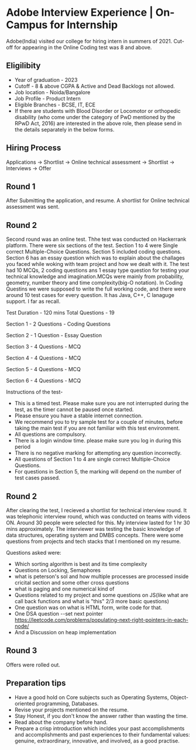 # Adobe Interview Experience | On-Campus for Internship

Adobe(India) visited our college for hiring intern in summers of 2021.  Cut-off for appearing in the Online Coding test was 8 and above.

## Eligilibity 
- Year of graduation - 2023
- Cutoff - 8 & above CGPA & Active and Dead Backlogs not allowed.
- Job location - Noida/Bangalore
- Job Profile - Product Intern
- Eligible Branches - BCSE, IT, ECE
- If there are students with Blood Disorder or Locomotor or orthopedic disability (who come under the category of PwD mentioned by the RPwD Act, 2016) are interested in the above role, then please send in the details separately in the below forms.

## Hiring Process
Applications -> Shortlist -> Online technical assessment -> Shortlist -> Interviews -> Offer

## Round 1
After Submitting the application, and resume. A shortlist for Online technical assessment was sent. 

## Round 2

Second round was an online test.  Thhe test was conducted on Hackerrank platform. There were six sections of the test. Section 1 to 4 were Single correct Multiple-Choice Questions. Section 5 included coding questions. Section 6 has an essay question which was to explain about the challages you faced while woking with team project and how we dealt with it. The test had 10 MCQs, 2 coding questions ans 1 essay type question for testing your technical knowledge and imagination.MCQs were mainly from probability, geometry, number theory and time complexity(big-O notation). In Coding Questins we were supposed to write the full working code, and there were around 10 test cases for every question. It has Java, C++, C lanaguge support. I far as recall. 

Test Duration - 120 mins
Total Questions - 19

Section 1 - 2 Questions - Coding Questions

Section 2 - 1 Question - Essay Question

Section 3 - 4 Questions - MCQ

Section 4 - 4 Questions - MCQ

Section 5 - 4 Questions - MCQ

Section 6 - 4 Questions - MCQ

Instructions of the test-
  - This is a timed test. Please make sure you are not interrupted during the test, as the timer cannot be paused once started.
  - Please ensure you have a stable internet connection.
  - We recommend you to try sample test for a couple of minutes, before taking the main test if you are not familiar with this test environment. 
  - All questions are compulsory.
  - There is a login window time. please make sure you log in during this period
  - There is no negative marking for attempting any question incorrectly.
  - All questions of Section 1 to 4 are single correct Multiple-Choice Questions.
  - For questions in Section 5, the marking will depend on the number of test cases passed.

## Round 2

After clearing the test, I recieved a shortlist for technical interview round.  It was telephonic interview round, which was conducted on teams with videos ON. Around 30 people were selected for this. My interview lasted for 1 hr 30 mins approximately. The interviewer was testing the basic knowledge of data structures, operating system and DMBS concepts. There were some questions from projects and tech stacks that I mentioned on my resume. 

Questions asked were:
- Which sorting algorithm is best and its time complexity
- Questions on Locking, Semaphores 
-  what is peterson's sol and how multiple processes are processed inside cricital section and some other cross questions
- what is paging and one numerical kind of
- Questions related to my project and some questions on JS(like what are call back functions and what is "this" 2/3 more basic questions) 
- One question was on what is HTML form, write code for that.
- One DSA question --set next pointer https://leetcode.com/problems/populating-next-right-pointers-in-each-node/
- And a Discussion on heap implementation

## Round 3
Offers were rolled out. 

## Preparation tips

- Have a good hold on Core subjects such as Operating Systems, Object-oriented programming, Databases.
- Revise your projects mentioned on the resume.
- Stay Honest, if you don't know the answer rather than wasting the time.
- Read about the company before hand. 
- Prepare a crisp introduction which incldes your past accomplishments and accomplishments and past experiences to their fundamental values: genuine, extraordinary, innovative, and involved, as a good practise.




